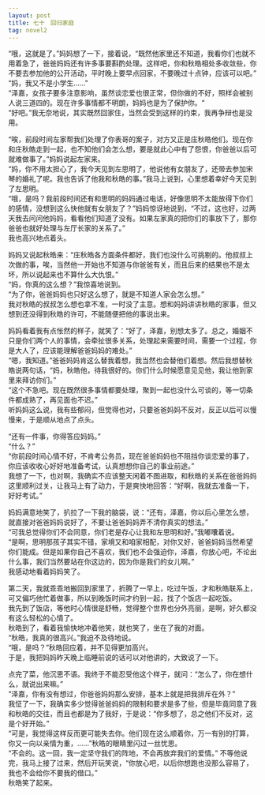 ```yaml
---
layout: post
title: 七十　回归家庭
tag: novel2
---
```


“哦，这就是了。”妈妈想了一下，接着说，“既然他家里还不知道，我看你们也就不用着急了，爸爸妈妈还有许多事要斟酌处理。这样吧，你和秋皓相处多收敛些，你不要去参加他的公开活动，平时晚上要早点回家，不要晚过十点钟，应该可以吧。”<br />
“妈，我又不是小学生……”<br />
“泽嘉，女孩子要多注意影响，虽然谈恋爱也很正常，但你做的不好，照样会被别人说三道四的。现在许多事情都不明朗，妈妈也是为了保护你。“<br />
“好吧。”我无奈地说，其实既然回家住，当然会受到这样的约束，我再争辩也是没用。

“唉，前段时间左家帮我们处理了你表哥的案子，对方又正是庄秋皓他们。现在你和庄秋皓走到一起，也不知他们会怎么想，要是就此心中有了怨恨，你爸爸以后可就难做事了。”妈妈说起左家来。<br />
“妈，你不用太担心了，我今天见到左思明了，他说他有女朋友了，还带去参加宋琴的婚礼了呢。我也告诉了他我和秋皓的事。”我马上说到，心里想着幸好今天见到了左思明。<br />
“哦，是吗？我前段时间还有和思明的妈妈通过电话，好像思明不太能放得下你们的感情，没想到这么快他就有女朋友了？”妈妈惊讶地说到，“不过，这也好，过两天我去问问他妈妈，看看他们知道了没有。如果左家真的把你们的事放下了，那你爸爸也就好处理与左厅长家的关系了。”<br />
我也高兴地点着头。

妈妈又说起秋皓来：“庄秋皓各方面条件都好，我们也没什么可挑剔的。他叔叔上次做的事，唉，当然他一开始也不知道与你爸爸有关，而且后来的结果也不是太坏，所以说起来也不算什么大仇恨。”<br />
“妈，你真的这么想？”我惊喜地说到。<br />
“为了你，爸爸妈妈也只好这么想了，就是不知道人家会怎么想。”<br />
我对秋皓的叔叔怎么想也拿不准，一时没了主意。想和妈妈讲讲秋皓的家事，但又想到还没得到秋皓的许可，不能随便把他的事说出来。

妈妈看着我有点怅然的样子，就笑了：“好了，泽嘉，别想太多了。总之，婚姻不只是你们两个人的事情，会牵扯很多关系，处理起来需要时间，需要一个过程，你是大人了，应该能理解爸爸妈妈的难处。”<br />
“嗯，我知道。”爸爸妈妈肯这么替我着想，我当然也会替他们着想。然后我想替秋皓说两句话，“妈，秋皓他，待我很好的。你们什么时候愿意见见他，我让他到家里来拜访你们。”<br />
“这个不急吧。现在既然很多事情都要处理，聚到一起也没什么可谈的，等一切条件都成熟了，再见面也不迟。”<br />
听妈妈这么说，我有些郁闷，但觉得也对，只要爸爸妈妈不反对，反正以后可以慢慢来，于是顺从地点了点头。

“还有一件事，你得答应妈妈。”<br />
“什么？”<br />
“你前段时间心情不好，不肯考公务员，现在爸爸妈妈也不阻挡你谈恋爱的事了，你应该收收心好好地准备考试，认真想想你自己的事业前途。”<br />
我想了一下，也对啊，我确实不应该整天闲着不图进取，和秋皓的关系在爸爸妈妈这里顺利过关，让我马上有了动力，于是爽快地回答：“好啊，我就去准备一下，好好考试。”

妈妈满意地笑了，扒拉了一下我的脑袋，说：“还有，泽嘉，你以后心里怎么想，就直接对爸爸妈妈说好了，不要让爸爸妈妈弄不清你真实的想法。”<br />
“可我总觉得你们不会同意，你们老是存心让我和左思明和好。”我嘟囔着说。<br />
“是啊，思明那孩子其实不错，家境又和咱家相配，对你又好，爸爸妈妈当然希望你们能成。但是如果你自己不喜欢，我们也不会强迫你，泽嘉，你放心吧，不论出什么事，我们当然要站在你这边的，因为你是我们的女儿啊。”<br />
我感动地看着妈妈笑了。

第二天，我就乖乖地搬回到家里了，折腾了一早上，吃过午饭，才和秋皓联系上，可又偏巧他忙着做事，所以到晚饭时间才约到一起，找了个饭店一起吃饭。<br />
我先到了饭店，等他时心情很是舒畅，觉得整个世界也分外亮丽，是啊，好久都没有这么轻松的心情了。<br />
秋皓到了，看着我愉快地冲着他笑，就也笑了，坐在了我的对面。<br />
“秋皓，我真的很高兴。”我迫不及待地说。<br />
“哦，是吗？”秋皓回应着，并不见得更加高兴。<br />
于是，我把妈妈昨天晚上临睡前说的话可以对他讲的，大致说了一下。

点完了菜，他沉思不语。我终于不能忍受他这个样子，就问：“怎么了，你在想什么，就说出来嘛。”<br />
 “泽嘉，你有没有想过，你爸爸妈妈那么安排，基本上就是把我排斥在外？”<br />
我怔了一下，我确实多少觉得爸爸妈妈的限制和要求是多了些，但是毕竟同意了我和秋皓的交往，而且也都是为了我好，于是说：“你多想了，总之他们不反对，这是个好开始。”<br />
“可是，我觉得这样反而更可能失去你。他们现在这么顺着你，万一有别的打算，你又一向以亲情为重，……”秋皓的眼睛里闪过一丝忧思。<br />
“不会的。这一回，我一定坚守我们的阵地，不会再放弃我们的爱情。” 不等他说完，我马上接了过来，然后开玩笑说，“你放心吧，以后你想跑也没那么容易了，我也不会给你不要我的借口。”<br />
秋皓笑了起来。
